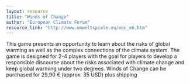 ```yaml
---
layout: resource
title: "Winds of Change"
author: "European Climate Forum"
resource_link: "http://www.umweltspiele.eu/woc_en.htm"
---
```


This game presents an opportunity to learn about the risks of global warming as well as the complex connections of the climate system.   The game is designed for 2-4 players with the goal for players to develop a responsible discourse about the risks associated with climate change and keep global warming under two degrees.  Winds of Change can be purchased for 29,90 € (approx. 35 USD) plus shipping
